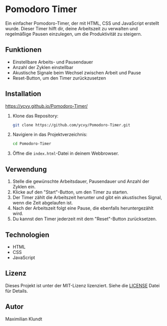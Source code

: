 # Pomodoro Timer

Ein einfacher Pomodoro-Timer, der mit HTML, CSS und JavaScript erstellt wurde. Dieser Timer hilft dir, deine Arbeitszeit zu verwalten und regelmäßige Pausen einzulegen, um die Produktivität zu steigern.

## Funktionen

- Einstellbare Arbeits- und Pausendauer
- Anzahl der Zyklen einstellbar
- Akustische Signale beim Wechsel zwischen Arbeit und Pause
- Reset-Button, um den Timer zurückzusetzen

## Installation
https://ycvy.github.io/Pomodoro-Timer/
1. Klone das Repository:
   ```bash
   git clone https://github.com/ycvy/Pomodoro-Timer.git
   ```

2. Navigiere in das Projektverzeichnis:
   ```bash
   cd Pomodoro-Timer
   ```

3. Öffne die `index.html`-Datei in deinem Webbrowser.

## Verwendung

1. Stelle die gewünschte Arbeitsdauer, Pausendauer und Anzahl der Zyklen ein.
2. Klicke auf den "Start"-Button, um den Timer zu starten.
3. Der Timer zählt die Arbeitszeit herunter und gibt ein akustisches Signal, wenn die Zeit abgelaufen ist.
4. Nach der Arbeitszeit folgt eine Pause, die ebenfalls heruntergezählt wird.
5. Du kannst den Timer jederzeit mit dem "Reset"-Button zurücksetzen.

## Technologien

- HTML
- CSS
- JavaScript

## Lizenz

Dieses Projekt ist unter der MIT-Lizenz lizenziert. Siehe die [LICENSE](LICENSE) Datei für Details.

## Autor

Maximilian Klundt
